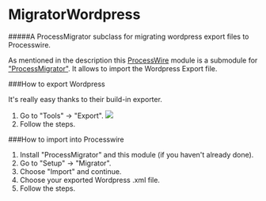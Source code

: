 MigratorWordpress
=================

#####A ProcessMigrator subclass for migrating wordpress export files to Processwire.

As mentioned in the description this [ProcessWire](https://github.com/ryancramerdesign/ProcessWire) module is a submodule for ["ProcessMigrator"](https://github.com/adrianbj/ProcessPageTreeMigrator). It allows to import the Wordpress Export file.

###How to export Wordpress

It's really easy thanks to their build-in exporter.

1. Go to "Tools" -> "Export". ![](http://codex.wordpress.org/images/thumb/9/9b/manageexport.png/800px-manageexport.png)
2. Follow the steps.



###How to import into Processwire

1. Install "ProcessMigrator" and this module (if you haven't already done).
2. Go to "Setup" -> "Migrator".
3. Choose "Import" and continue.
4. Choose your exported Wordpress .xml file.
5. Follow the steps.
